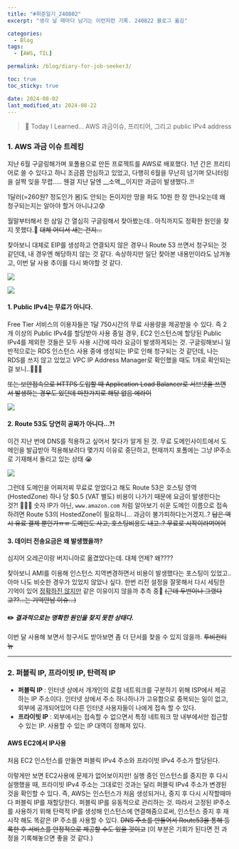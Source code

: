 ```yaml
---
title: "#취준일기_240802"
excerpt: "생각 날 때마다 남기는 이런저런 기록. 240822 블로그 옮김"

categories:
  - Blog
tags:
  - [AWS, TIL]

permalink: /blog/diary-for-job-seeker3/

toc: true
toc_sticky: true

date: 2024-08-02
last_modified_at: 2024-08-22
---
```


>🌱 Today I Learned... 
AWS 과금이슈, 프리티어, 그리고 public IPv4 address

### 1. AWS 과금 이슈 트레킹

지난 6월 구글링해가며 포폴용으로 만든 프로젝트를 AWS로 배포했다.
1년 간은 프리티어로 쓸 수 있다고 하니 조금쯤 안심하고 있었고, 다행히 6월을 무난히 넘기며 모니터링을 살짝 잊을 무렵.....
웬걸 지난 달엔 __소액__이지만 과금이 발생했다..!!

1달러(=260원? 정도인가 봄)도 안되는 돈이지만 땅을 파도 10원 한 장 안나오는데 왜 청구되는지는 알아야 할거 아니냐고😰

월말부터해서 한 삼일 간 열심히 구글링해서 찾아봤는데.. 아직까지도 정확한 원인을 찾지 못했다.🥲 ~~대체 어디서 새는 건지...~~

찾아보니 대체로 EIP를 생성하고 연결되지 않은 경우나 Route 53 쓰면서 청구되는 것 같던데, 내 경우엔 해당하지 않는 것 같다.
속상하지만 일단 찾아본 내용만이라도 남겨놓고, 이번 달 사용 추이를 다시 봐야할 것 같다.

![](https://velog.velcdn.com/images/92miindy/post/ba929baa-7a7f-4f91-9f62-4cb2ca7c22e3/image.png)


![](https://velog.velcdn.com/images/92miindy/post/ba3c8198-5665-4d5b-9fd1-b9cc801258ca/image.png)


#### 1.  Public IPv4는 무료가 아니다.

Free Tier 서비스의 이용자들은 1달 750시간의 무료 사용량을 제공받을 수 있다.
즉 2개 이상의 Public IPv4를 할당받아 사용 중일 경우, EC2 인스턴스에 할당된 Public IPv4를 제외한 것들은 모두 사용 시간에 따라 요금이 발생하게되는 것.
구글링해보니 일반적으로는 RDS 인스턴스 사용 중에 생성되는 IP로 인해 청구되는 것 같던데, 나는 RDS를 쓰지 않고 있었고 VPC IP Address Manager로 확인했을 때도 1개로 확인되는 걸 보니..🤦🏻‍♀️

~~또는 보안접속으로 HTTPS 도입할 때 Application Load Balancer로 서브넷을 쓰면서 발생하는 경우도 있던데 마찬가지로 해당 없음 에라이~~

![](https://velog.velcdn.com/images/92miindy/post/35201760-88c4-4f85-b5f1-4ad02b5a5bf5/image.png)

#### 2.  Route 53도 당연히 공짜가 아니다...?!
이건 지난 번에 DNS를 적용하고 싶어서 찾다가 알게 된 것.
무료 도메인사이트에서 도메인을 발급받아 적용해보려다 몇가지 이유로 중단하고, 현재까지 포폴에는 그냥 IP주소로 기재해서 돌리고 있는 상태 😭

![](https://velog.velcdn.com/images/92miindy/post/0abd1532-00e8-45ce-98da-a3ba850e77b9/image.png)

그런데 도메인을 어찌저찌 무료로 얻었다고 해도 
Route 53은 호스팅 영역(HostedZone) 하나 당 $0.5 (VAT 별도) 비용이 나가기 때문에 요금이 발생한다는 것?! 🤷🏻‍♀️
숫자 IP가 아닌,  `www.amazon.com` 처럼 알아보기 쉬운 도메인 이름으로 접속하려면 Route 53의 HostedZone이 필요하니... 과금이 불가피하다는거겠지..? 
~~답은 역시 유료 결제 뿐인가ㅠㅠ 도메인도 사고, 호스팅비용도 내고..? 무료로 시작이라며어어~~

#### 3.  데이터 전송요금은 왜 발생했을까?

심지어 오레곤이랑 버지니아로 옮겼었다는데. 대체 언제? 왜????

찾아보니 AMI를 이용해 인스턴스 지역변경하면서 비용이 발생했다는 포스팅이 있었고.. 아마 나도 비슷한 경우가 있었지 않았나 싶다.
한번 리전 설정을 잘못해서 다시 세팅한 기억이 있어 <u>정확하진 않지만</u> 같은 이유이지 않을까 추측 중🧐
~~(근데 두번이나 그랬다고??...는 기억안남 이슈...)~~

#### ✏️ *결과적으로는 명확한 원인을 찾지 못한 상태다.*
이번 달 사용해 보면서 청구서도 받아보면 좀 더 단서를 찾을 수 있지 않을까. ~~투비컨티뉴~~

---

### 2. 퍼블릭 IP, 프라이빗 IP, 탄력적 IP

- __퍼블릭 IP__ : 인터넷 상에서 개개인의 로컬 네트워크를 구분하기 위해 ISP에서 제공하는 IP 주소이다. 인터넷 상에서 주소 하나하나가 고유함으로 중복되는 일이 없고, 외부에 공개되어있어 다른 인터넷 사용자들이 나에게 접속 할 수 있다.
- __프라이빗 IP__ : 외부에서는 접속할 수 없으면서 특정 네트워크 망 내부에서만 접근할 수 있는 IP. 사용할 수 있는 IP 대역이 정해져 있다.

#### AWS EC2에서 IP사용
처음 EC2 인스턴스를 만들면 퍼블릭 IPv4 주소와 프라이빗 IPv4 주소가 할당된다.

이렇게만 보면 EC2사용에 문제가 없어보이지만!
실행 중인 인스턴스를 중지한 후 다시 실행했을 때, 프라이빗 IPv4 주소는 그대로인 것과는 달리 퍼블릭 IPv4 주소가 변경된 것을 확인할 수 있다. 
즉, AWS는 인스턴스가 처음 생성되거나, 중지 후 다시 시작할때마다 퍼블릭 IP를 재할당한다. 퍼블릭 IP를 유동적으로 관리하는 것.
따라서 고정된 IP주소를 사용하기 위해 탄력적 IP를 생성해 인스턴스에 연결해줌으로써, 인스턴스 중지 후 재시작 해도 똑같은 IP 주소를 사용할 수 있다. 
~~DNS 주소를 만들어서 Route53을 통해 등록한 후 서비스를 안정적으로 제공할 수도 있을 것이고~~
(이 부분은 기회가 된다면 전 과정을 기록해놓으면 좋을 것 같다.)


